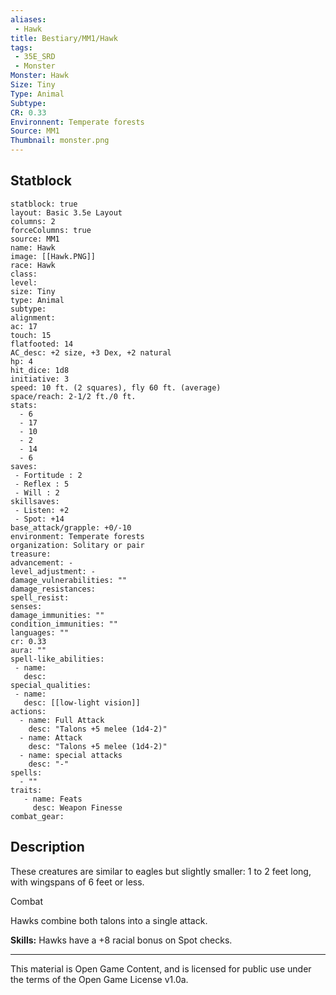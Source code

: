 ```yaml
---
aliases:
 - Hawk
title: Bestiary/MM1/Hawk
tags: 
 - 35E_SRD
 - Monster
Monster: Hawk
Size: Tiny
Type: Animal
Subtype: 
CR: 0.33
Environnent: Temperate forests
Source: MM1
Thumbnail: monster.png
---
```


## Statblock

```statblock
statblock: true
layout: Basic 3.5e Layout
columns: 2
forceColumns: true
source: MM1 
name: Hawk
image: [[Hawk.PNG]]
race: Hawk
class: 
level: 
size: Tiny
type: Animal
subtype: 
alignment: 
ac: 17
touch: 15
flatfooted: 14
AC_desc: +2 size, +3 Dex, +2 natural
hp: 4
hit_dice: 1d8
initiative: 3
speed: 10 ft. (2 squares), fly 60 ft. (average)
space/reach: 2-1/2 ft./0 ft.
stats:
  - 6
  - 17
  - 10
  - 2
  - 14
  - 6
saves:
 - Fortitude : 2
 - Reflex : 5
 - Will : 2
skillsaves:
 - Listen: +2
 - Spot: +14
base_attack/grapple: +0/-10
environment: Temperate forests
organization: Solitary or pair
treasure: 
advancement: -
level_adjustment: -
damage_vulnerabilities: ""
damage_resistances: 
spell_resist: 
senses: 
damage_immunities: ""
condition_immunities: ""
languages: ""
cr: 0.33
aura: ""
spell-like_abilities:
 - name: 
   desc: 
special_qualities:
 - name:
   desc: [[low-light vision]]
actions:
  - name: Full Attack
    desc: "Talons +5 melee (1d4-2)"
  - name: Attack
    desc: "Talons +5 melee (1d4-2)"
  - name: special attacks
    desc: "-"
spells:
  - ""
traits:
   - name: Feats
     desc: Weapon Finesse
combat_gear:  
```

## Description



These creatures are similar to eagles but slightly smaller: 1 to 2 feet long, with wingspans of 6 feet or less.

Combat

Hawks combine both talons into a single attack.


**Skills:** Hawks have a +8 racial bonus on Spot checks.

---

This material is Open Game Content, and is licensed for public use under the terms of the Open Game License v1.0a.
